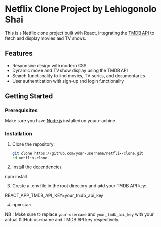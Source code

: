 # Netflix Clone Project by Lehlogonolo Shai

This is a Netflix clone project built with React, integrating the [TMDB API](https://www.themoviedb.org/documentation/api) to fetch and display movies and TV shows.

## Features

- Responsive design with modern CSS
- Dynamic movie and TV show display using the TMDB API
- Search functionality to find movies, TV series, and documentaries
- User authentication with sign-up and login functionality

## Getting Started

### Prerequisites

Make sure you have [Node.js](https://nodejs.org/) installed on your machine.

### Installation

1. Clone the repository:

   ```bash
   git clone https://github.com/your-username/netflix-clone.git
   cd netflix-clone


2. Install the dependencies:

npm install

3. Create a .env file in the root directory and add your TMDB API key:

REACT_APP_TMDB_API_KEY=your_tmdb_api_key

4. npm start


NB : 
Make sure to replace `your-username` and `your_tmdb_api_key` with your actual GitHub username and TMDB API key respectively.
